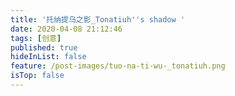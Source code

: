 ```yaml
---
title: '托纳提乌之影_Tonatiuh''s shadow '
date: 2020-04-08 21:12:46
tags: [创意]
published: true
hideInList: false
feature: /post-images/tuo-na-ti-wu-_tonatiuh.png
isTop: false
---
```


